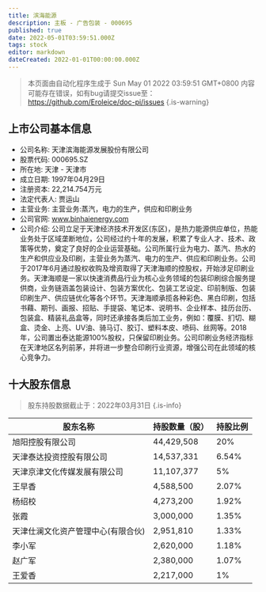 ```yaml
---
title: 滨海能源
description: 主板 - 广告包装 - 000695
published: true
date: 2022-05-01T03:59:51.000Z
tags: stock
editor: markdown
dateCreated: 2022-01-01T00:00:00.000Z
---
```


> 本页面由自动化程序生成于 Sun May 01 2022 03:59:51 GMT+0800
> 内容可能存在错误，如有bug请提交issue至：https://github.com/Eroleice/doc-pi/issues
{.is-warning}

## 上市公司基本信息
- 公司名称: 天津滨海能源发展股份有限公司
- 股票代码: 000695.SZ
- 所在地: 天津 - 天津市
- 成立日期: 1997年04月29日
- 注册资本: 22,214.754万元
- 法定代表人: 贾运山
- 主营业务: 主营业务:蒸汽，电力的生产，供应和印刷业务
- 公司官网: www.binhaienergy.com
- 公司介绍: 公司立足于天津经济技术开发区(东区)，是热力能源供应单位，热能业务处于区域垄断地位，公司经过约十年的发展，积累了专业人才、技术、政策等优势，奠定了良好的企业运营基础。公司所属行业为电力、蒸汽、热水的生产和供应业及印刷，主营业务为蒸汽、电力的生产、供应和印刷业务。公司于2017年6月通过股权收购及增资取得了天津海顺的控股权，开始涉足印刷业务。天津海顺是一家以快速消费品行业为核心业务领域的包装印刷综合服务提供商，业务链涵盖包装设计、包装方案优化、包装工艺设定、印前制版、包装印刷生产、供应链优化等各个环节。天津海顺承揽各种彩色、黑白印刷，包括书藉、期刊、画报、招贴、手提袋、笔记本、说明书、企业样本、挂历台历、包装盒、精装礼品盒等，同时还承接各类后加工业务，例如：覆膜、扪切、糊盒、烫金、上亮、UV油、骑马订、胶订、塑料本皮、喷码、丝网等。2018年，公司置出泰达能源100%股权，只保留印刷业务。公司印刷业务经济指标在天津地区名列前茅，并将进一步整合印刷行业资源，增强公司在此领域的核心竞争力。


## 十大股东信息
> 股东持股数据截止于：2022年03月31日
{.is-info}

| 股东名称 | 持股数量（股） | 持股比例 |
| --- | --- | --- |
| 旭阳控股有限公司 | 44,429,508 | 20% |
| 天津泰达投资控股有限公司 | 14,537,331 | 6.54% |
| 天津京津文化传媒发展有限公司 | 11,107,377 | 5% |
| 王早香 | 4,588,500 | 2.07% |
| 杨绍校 | 4,273,200 | 1.92% |
| 张霞 | 3,000,000 | 1.35% |
| 天津仕澜文化资产管理中心(有限合伙) | 2,951,810 | 1.33% |
| 李小军 | 2,620,000 | 1.18% |
| 赵广军 | 2,380,000 | 1.07% |
| 王爱香 | 2,217,000 | 1% |




